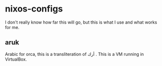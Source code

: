 # nixos-configs

I don't really know how far this will go, but this is what I use and what
works for me.

## aruk

Arabic for orca, this is a transliteration of أرك . This is a VM running in
VirtualBox.
